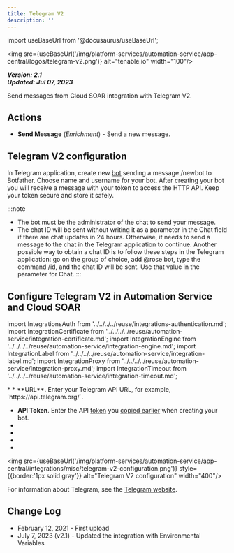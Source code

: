 ```yaml
---
title: Telegram V2
description: ''
---
```

import useBaseUrl from '@docusaurus/useBaseUrl';

<img src={useBaseUrl('/img/platform-services/automation-service/app-central/logos/telegram-v2.png')} alt="tenable.io" width="100"/>

***Version: 2.1  
Updated: Jul 07, 2023***

Send messages from Cloud SOAR integration with Telegram V2.

## Actions

* **Send Message** (*Enrichment*) - Send a new message.

## Telegram V2 configuration

In Telegram application, create new [bot](https://core.telegram.org/bots) sending a message /newbot to Botfather. Choose name and username for your bot. After creating your bot you will receive a message with your token to access the HTTP API. Keep your token secure and store it safely.

:::note
* The bot must be the administrator of the chat to send your message.
* The chat ID will be sent without writing it as a parameter in the Chat field if there are chat updates in 24 hours. Otherwise, it needs to send a message to the chat in the Telegram application to continue. Another possible way to obtain a chat ID is to follow these steps in the Telegram application: go on the group of choice, add @rose bot, type the command /id, and the chat ID will be sent. Use that value in the parameter for Chat.
:::

## Configure Telegram V2 in Automation Service and Cloud SOAR

import IntegrationsAuth from '../../../../reuse/integrations-authentication.md';
import IntegrationCertificate from '../../../../reuse/automation-service/integration-certificate.md';
import IntegrationEngine from '../../../../reuse/automation-service/integration-engine.md';
import IntegrationLabel from '../../../../reuse/automation-service/integration-label.md';
import IntegrationProxy from '../../../../reuse/automation-service/integration-proxy.md';
import IntegrationTimeout from '../../../../reuse/automation-service/integration-timeout.md';

<IntegrationsAuth/>
* <IntegrationLabel/>
* **URL**. Enter your Telegram API URL, for example, `https://api.telegram.org/`.

* **API Token**. Enter the API [token](https://core.telegram.org/bots/tutorial#obtain-your-bot-token) you [copied earlier](#telegram-v2-configuration) when creating your bot.
* <IntegrationCertificate/>
* <IntegrationTimeout/>
* <IntegrationEngine/>
* <IntegrationProxy/>

<img src={useBaseUrl('/img/platform-services/automation-service/app-central/integrations/misc/telegram-v2-configuration.png')} style={{border:'1px solid gray'}} alt="Telegram V2 configuration" width="400"/>

For information about Telegram, see the [Telegram website](https://telegram.org/).

## Change Log

* February 12, 2021 - First upload
* July 7, 2023 (v2.1) - Updated the integration with Environmental Variables
